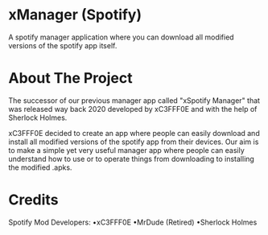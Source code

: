 # xManager (Spotify)

A spotify manager application where you can download all modified versions of the spotify app itself.

# About The Project

The successor of our previous manager app called "xSpotify Manager" that was released way back 2020 developed by xC3FFF0E and with the help of Sherlock Holmes.

xC3FFF0E decided to create an app where people can easily download and install all modified versions of the spotify app from their devices. Our aim is to make a simple yet very useful manager app where people can easily understand how to use or to operate things from downloading to installing the modified .apks.

# Credits

Spotify Mod Developers:
•xC3FFF0E
•MrDude (Retired)
•Sherlock Holmes
